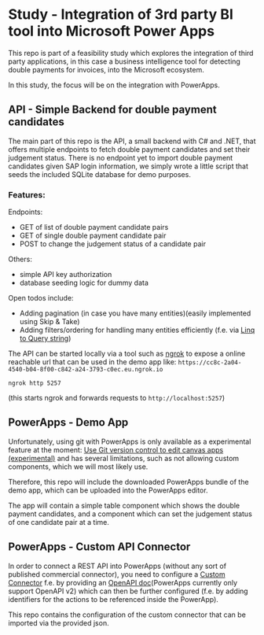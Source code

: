 # Study - Integration of 3rd party BI tool into Microsoft Power Apps

This repo is part of a feasibility study which explores the integration of third party applications, in this case a business intelligence tool for detecting double payments for invoices, into the Microsoft ecosystem.

In this study, the focus will be on the integration with PowerApps.

## API - Simple Backend for double payment candidates

The main part of this repo is the API, a small backend with C# and .NET, that offers multiple endpoints to fetch double payment candidates and set their judgement status.
There is no endpoint yet to import double payment candidates given SAP login information, we simply wrote a little script that seeds the included SQLite database for demo purposes.

### Features:
Endpoints:
- GET of list of double payment candidate pairs
- GET of single double payment candidate pair
- POST to change the judgement status of a candidate pair

Others:
- simple API key authorization
- database seeding logic for dummy data

Open todos include:
- Adding pagination (in case you have many entities)(easily implemented using Skip & Take)
- Adding filters/ordering for handling many entities efficiently (f.e. via [Linq to Query string](http://linqtoquerystring.net/))

The API can be started locally via a tool such as [ngrok](https://ngrok.com/) to expose a online reachable url that can be used in the demo app like: `https://cc8c-2a04-4540-b04-8f00-c842-a24-3793-c0ec.eu.ngrok.io`

```
ngrok http 5257
```
(this starts ngrok and forwards requests to `http://localhost:5257`)

## PowerApps - Demo App

Unfortunately, using git with PowerApps is only available as a experimental feature at the moment: [Use Git version control to edit canvas apps (experimental)](https://learn.microsoft.com/en-us/power-apps/maker/canvas-apps/git-version-control) and has several limitations, such as not allowing custom components, which we will most likely use.

Therefore, this repo will include the downloaded PowerApps bundle of the demo app, which can be uploaded into the PowerApps editor.

The app will contain a simple table component which shows the double payment candidates, and a component which can set the judgement status of one candidate pair at a time.

## PowerApps - Custom API Connector

In order to connect a REST API into PowerApps (without any sort of published commercial connector), you need to configure a [Custom Connector](https://learn.microsoft.com/en-us/connectors/custom-connectors/define-openapi-definition) f.e. by providing an [OpenAPI doc](https://swagger.io/specification/)(PowerApps currently only support OpenAPI v2) which can then be further configured (f.e. by adding identifiers for the actions to be referenced inside the PowerApp).

This repo contains the configuration of the custom connector that can be imported via the provided json.
